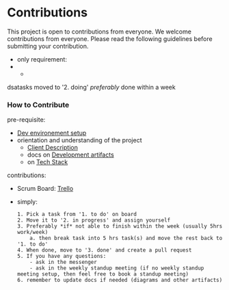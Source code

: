 
# Contributions

This project is open to contributions from everyone. We welcome contributions from everyone. Please read the following guidelines before submitting your contribution.

- only requirement:
- 
  - 
dsatasks moved to '2. doing' *preferably* done within a week


### How to Contribute

pre-requisite:
- [Dev environement setup](dev/dev-environment-setup.md)
- orientation and understanding of the project 
  - [Client Description](docs/client-description.md)
  - docs on [Development artifacts](docs/development-artifacts.md)
  - on [Tech Stack](docs/tech-stack.md)

contributions:
- Scrum Board: [Trello](https://trello.com/invite/b/NHlF2eav/ATTIa736b1bcc38183dc124699fa4ae28d7dE5C25961/arcade-mini-games-board)
- simply:

      1. Pick a task from '1. to do' on board
      2. Move it to '2. in progress' and assign yourself
      3. Preferably *if* not able to finish within the week (usually 5hrs work/week)
          a. then break task into 5 hrs task(s) and move the rest back to '1. to do'
      4. When done, move to '3. done' and create a pull request
      5. If you have any questions:
          - ask in the messenger
          - ask in the weekly standup meeting (if no weekly standup meeting setup, then feel free to book a standup meeting)
      6. remember to update docs if needed (diagrams and other artifacts)
